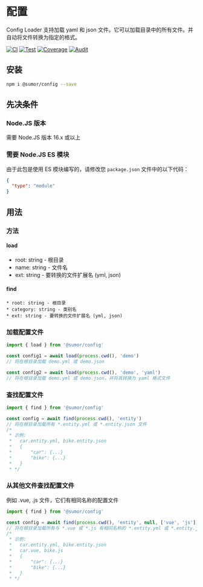 # 配置

Config Loader 支持加载 yaml 和 json 文件。它可以加载目录中的所有文件。并自动将文件转换为指定的格式。

[![CI](https://github.com/sumor-cloud/config/actions/workflows/ci.yml/badge.svg)](https://github.com/sumor-cloud/config/actions/workflows/ci.yml)
[![Test](https://github.com/sumor-cloud/config/actions/workflows/ut.yml/badge.svg)](https://github.com/sumor-cloud/config/actions/workflows/ut.yml)
[![Coverage](https://github.com/sumor-cloud/config/actions/workflows/coverage.yml/badge.svg)](https://github.com/sumor-cloud/config/actions/workflows/coverage.yml)
[![Audit](https://github.com/sumor-cloud/config/actions/workflows/audit.yml/badge.svg)](https://github.com/sumor-cloud/config/actions/workflows/audit.yml)

## 安装

```bash
npm i @sumor/config --save
```

## 先决条件

### Node.JS 版本

需要 Node.JS 版本 16.x 或以上

### 需要 Node.JS ES 模块

由于此包是使用 ES 模块编写的，请修改您 `package.json` 文件中的以下代码：

```json
{
  "type": "module"
}
```

## 用法

### 方法

#### load

- root: string - 根目录
- name: string - 文件名
- ext: string - 要转换的文件扩展名 (yml, json)

#### find

    * root: string - 根目录
    * category: string - 类别名
    * ext: string - 要转换的文件扩展名 (yml, json)

### 加载配置文件

```javascript
import { load } from '@sumor/config'

const config1 = await load(process.cwd(), 'demo')
// 将在根目录加载 demo.yml 或 demo.json

const config2 = await load(process.cwd(), 'demo', 'yaml')
// 将在根目录加载 demo.yml 或 demo.json，并将其转换为 yaml 格式文件
```

### 查找配置文件

```javascript
import { find } from '@sumor/config'

const config = await find(process.cwd(), 'entity')
// 将在根目录加载所有 *.entity.yml 或 *.entity.json 文件
/*
 * 示例:
 *   car.entity.yml, bike.entity.json
 *   {
 *       "car": {...}
 *       "bike": {...}
 *   }
 * */
```

### 从其他文件查找配置文件

例如 .vue, .js 文件，它们有相同名称的配置文件

```javascript
import { find } from '@sumor/config'

const config = await find(process.cwd(), 'entity', null, ['vue', 'js'])
// 将在根目录加载所有与 *.vue 或 *.js 有相同名称的 *.entity.yml 或 *.entity.json 文件
/*
 * 示例:
 *   car.entity.yml, bike.entity.json
 *   car.vue, bike.js
 *   {
 *       "car": {...}
 *       "bike": {...}
 *   }
 * */
```
